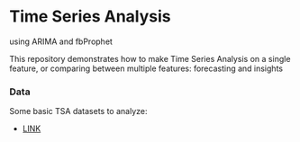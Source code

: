 # Time Series Analysis
using ARIMA and fbProphet

This repository demonstrates how to make Time Series Analysis on a single feature, or comparing between multiple features: forecasting and insights


### Data
Some basic TSA datasets to analyze:
* [LINK](https://github.com/jonykoren/Time_Series_Analysis/tree/master/data)

